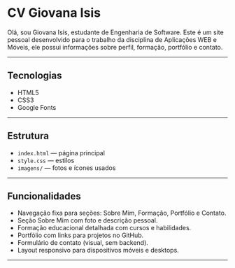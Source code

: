 # CV Giovana Isis

Olá, sou Giovana Isis, estudante de Engenharia de Software. Este é um site pessoal desenvolvido para o trabalho da disciplina de Aplicações WEB e Móveis, ele possui informações sobre perfil, formação, portfólio e contato. 

---

## Tecnologias

- HTML5
- CSS3
- Google Fonts

---

## Estrutura

- `index.html` — página principal
- `style.css` — estilos
- `imagens/` — fotos e ícones usados

---

## Funcionalidades

- Navegação fixa para seções: Sobre Mim, Formação, Portfólio e Contato.
- Seção Sobre Mim com foto e descrição pessoal.
- Formação educacional detalhada com cursos e habilidades.
- Portfólio com links para projetos no GitHub.
- Formulário de contato (visual, sem backend).
- Layout responsivo para dispositivos móveis e desktops.

---
